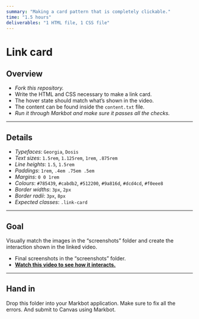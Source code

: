 ```yaml
---
summary: "Making a card pattern that is completely clickable."
time: "1.5 hours"
deliverables: "1 HTML file, 1 CSS file"
---
```


# Link card

## Overview

- *Fork this repository.*
- Write the HTML and CSS necessary to make a link card.
- The hover state should match what’s shown in the video.
- The content can be found inside the `content.txt` file.
- *Run it through Markbot and make sure it passes all the checks.*

---

## Details

- *Typefaces*: `Georgia`, `Dosis`
- *Text sizes*: `1.5rem`, `1.125rem`, `1rem`, `.875rem`
- *Line heights*: `1.5`, `1.5rem`
- *Paddings*: `1rem`, `.4em .75em .5em`
- *Margins*: `0 0 1rem`
- *Colours*: `#785439`, `#cabdb2`, `#512200`, `#9a816d`, `#dcd4cd`, `#f0eee8`
- *Border widths*: `3px`, `2px`
- *Border radii*: `3px`, `8px`
- *Expected classes*: `.link-card`

---

## Goal

Visually match the images in the “screenshots” folder and create the interaction shown in the linked video.

- Final screenshots in the “screenshots” folder.
- [**Watch this video to see how it interacts.**](https://youtu.be/MG9POj23C8c)

---

## Hand in

Drop this folder into your Markbot application. Make sure to fix all the errors. And submit to Canvas using Markbot.
